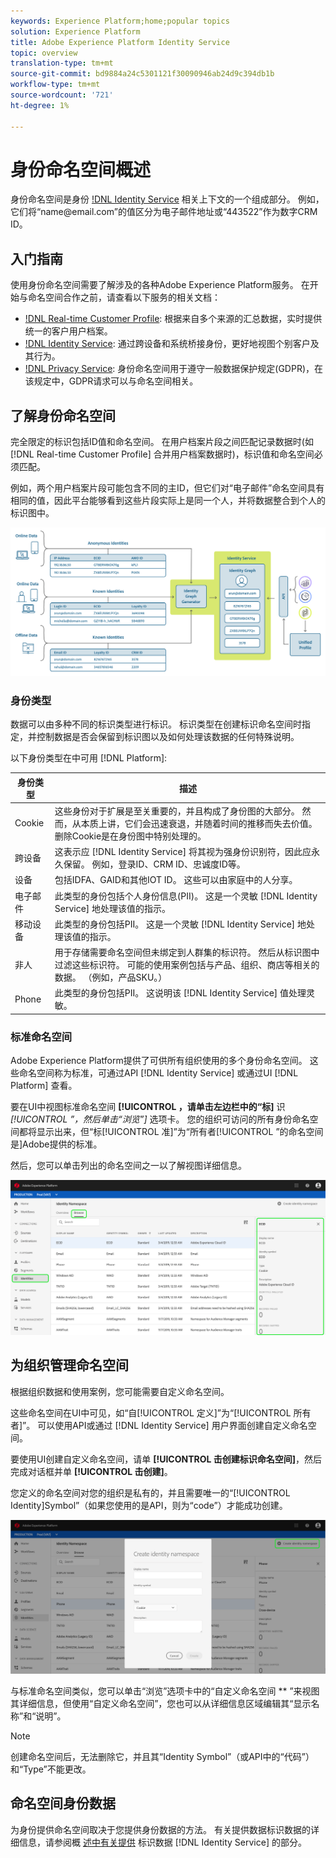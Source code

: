 ```yaml
---
keywords: Experience Platform;home;popular topics
solution: Experience Platform
title: Adobe Experience Platform Identity Service
topic: overview
translation-type: tm+mt
source-git-commit: bd9884a24c5301121f30090946ab24d9c394db1b
workflow-type: tm+mt
source-wordcount: '721'
ht-degree: 1%

---
```



# 身份命名空间概述

身份命名空间是身份 [!DNL Identity Service](./home.md) 相关上下文的一个组成部分。 例如，它们将“name<span>@email.com”的值区分为电子邮件地址或“443522”作为数字CRM ID。

## 入门指南

使用身份命名空间需要了解涉及的各种Adobe Experience Platform服务。 在开始与命名空间合作之前，请查看以下服务的相关文档：

- [!DNL Real-time Customer Profile](../profile/home.md): 根据来自多个来源的汇总数据，实时提供统一的客户用户档案。
- [!DNL Identity Service](./home.md): 通过跨设备和系统桥接身份，更好地视图个别客户及其行为。
- [!DNL Privacy Service](../privacy-service/home.md): 身份命名空间用于遵守一般数据保护规定(GDPR)，在该规定中，GDPR请求可以与命名空间相关。

## 了解身份命名空间

完全限定的标识包括ID值和命名空间。 在用户档案片段之间匹配记录数据时(如 [!DNL Real-time Customer Profile] 合并用户档案数据时)，标识值和命名空间必须匹配。

例如，两个用户档案片段可能包含不同的主ID，但它们对“电子邮件”命名空间具有相同的值，因此平台能够看到这些片段实际上是同一个人，并将数据整合到个人的标识图中。

![](images/identity-service-stitching.png)

### 身份类型

数据可以由多种不同的标识类型进行标识。 标识类型在创建标识命名空间时指定，并控制数据是否会保留到标识图以及如何处理该数据的任何特殊说明。

以下身份类型在中可用 [!DNL Platform]:

| 身份类型 | 描述 |
| --- | --- |
| Cookie | 这些身份对于扩展是至关重要的，并且构成了身份图的大部分。 然而，从本质上讲，它们会迅速衰退，并随着时间的推移而失去价值。 删除Cookie是在身份图中特别处理的。 |
| 跨设备 | 这表示应 [!DNL Identity Service] 将其视为强身份识别符，因此应永久保留。 例如，登录ID、CRM ID、忠诚度ID等。 |
| 设备 | 包括IDFA、GAID和其他IOT ID。 这些可以由家庭中的人分享。 |
| 电子邮件 | 此类型的身份包括个人身份信息(PII)。 这是一个灵敏 [!DNL Identity Service] 地处理该值的指示。 |
| 移动设备 | 此类型的身份包括PII。 这是一个灵敏 [!DNL Identity Service] 地处理该值的指示。 |
| 非人 | 用于存储需要命名空间但未绑定到人群集的标识符。 然后从标识图中过滤这些标识符。 可能的使用案例包括与产品、组织、商店等相关的数据。 （例如，产品SKU。） |
| Phone | 此类型的身份包括PII。 这说明该 [!DNL Identity Service] 值处理灵敏。 |

### 标准命名空间

Adobe Experience Platform提供了可供所有组织使用的多个身份命名空间。 这些命名空间称为标准，可通过API [!DNL Identity Service] 或通过UI [!DNL Platform] 查看。

要在UI中视图标准命名空间 **[!UICONTROL ，请单击左边栏中的“标]** 识 *[!UICONTROL ”，然后单击“浏览”]* 选项卡。 您的组织可访问的所有身份命名空间都将显示出来，但“标[!UICONTROL 准]”为“所有者[!UICONTROL ”的命名空间是]Adobe提供的标准。

然后，您可以单击列出的命名空间之一以了解视图详细信息。

![](./images/standard-namespace-detail.png)

## 为组织管理命名空间

根据组织数据和使用案例，您可能需要自定义命名空间。

这些命名空间在UI中可见，如“自[!UICONTROL 定义]”为“[!UICONTROL 所有者]”。 可以使用API或通过 [!DNL Identity Service] 用户界面创建自定义命名空间。

要使用UI创建自定义命名空间，请单 **[!UICONTROL 击创建标识命名空间]**，然后完成对话框并单 **[!UICONTROL 击创建]**。

您定义的命名空间对您的组织是私有的，并且需要唯一的“[!UICONTROL Identity]Symbol”（如果您使用的是API，则为“code”）才能成功创建。

![](./images/create-identity-namespace.png)

与标准命名空间类似，您可以单击“浏览”选项卡中的“自定义命名空间 ** ”来视图其详细信息，但使用“自定义命名空间”，您也可以从详细信息区域编辑其“显示名称”和“说明”。

>[!NOTE]
>
>创建命名空间后，无法删除它，并且其“Identity Symbol”（或API中的“代码”）和“Type”不能更改。

## 命名空间身份数据

为身份提供命名空间取决于您提供身份数据的方法。 有关提供数据标识数据的详细信息，请参阅概 [述中有关提供](./home.md#supplying-identity-data-to-identity-service) 标识数据 [!DNL Identity Service] 的部分。
